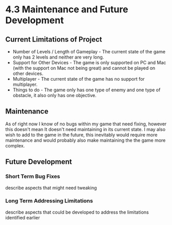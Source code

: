 # 4.3 Maintenance and Future Development

## Current Limitations of Project

* Number of Levels / Length of Gameplay - The current state of the game only has 2 levels and neither are very long.
* Support for Other Devices - The game is only supported on PC and Mac (with the support on Mac not being great) and cannot be played on other devices.
* Multiplayer - The current state of the game has no support for multiplayer.&#x20;
* Things to do - The game only has one type of enemy and one type of obstacle, it also only has one objective.



## Maintenance

As of right now I know of no bugs within my game that need fixing, however this doesn't mean It doesn't need maintaining in its current state. I may also wish to add to the game in the future, this inevitably would require more maintenance and would probably also make maintaining the the game more complex.

## Future Development

### Short Term Bug Fixes

describe aspects that might need tweaking

### Long Term Addressing Limitations

describe aspects that could be developed to address the limitations identified earlier
